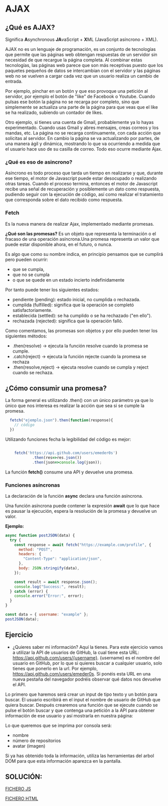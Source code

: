 # AJAX

## ¿Qué es AJAX?

Significa **A**synchronous **JA**vaScript  + **X**ML (JavaScript asíncrono + XML).

AJAX no es un lenguaje de programación, es un conjunto de tecnologías que permite que las páginas web obtengan respuestas de un servidor sin necesidad de que recargue la página completa. Al combinar estas tecnologías, las páginas web parece que son más receptivas puesto que los paquetes pequeños de datos se intercambian con el servidor y las páginas web no se vuelven a cargar cada vez que un usuario realiza un cambio de entrada.

Por ejemplo, pinchar en un botón y que eso provoque una petición al servidor, por ejemplo el botón de "like" de Facebook o Youtube. Cuando pulsas ese botón la página no se recarga por completo, sino que simplemente se actualiza una parte de la página para que veas que el like se ha realizado, subiendo un contador de likes.

Otro ejemplo, si tienes una cuenta de Gmail, probablemente ya lo hayas experimentado. Cuando usas Gmail y abres mensajes, creas correos y los mandas, etc. La página no se recarga continuamente, con cada acción que solicitas al servidor. En cambio la página se va actualizando por partes, de una manera ágil y dinámica, mostrando lo que va ocurriendo a medida que el usuario hace uso de su casilla de correo. Todo eso ocurre mediante Ajax.

### ¿Qué es eso de asincrono?
Asíncrono es todo proceso que tarda un tiempo en realizarse y que, durante ese tiempo, el motor de Javascript puede estar desocupado o realizando otras tareas. Cuando el proceso termina, entonces el motor de Javascript recibe una señal de recuperación y posiblemente un dato como respuesta, pudiendo seguir con la ejecución de código, así como realizar el tratamiento que corresponda sobre el dato recibido como respuesta.

### Fetch
Es la nueva manera de realizar Ajax, implementado mediante promesas.

**¿Qué son las promesas?**
Es un objeto que representa la terminación o el fracaso de una operación asíncrona.Una promesa representa un valor que puede estar disponible ahora, en el futuro, o nunca.

Es algo que como su nombre indica, en principio pensamos que se cumplirá pero pueden ocurrir:
 - que se cumpla,
 - que no se cumpla
 - o que se quede en un estado incierto indefinidamente 

Por tanto puede tener los siguientes estados:
- pendiente (pending): estado inicial, no cumplida o rechazada.
- cumplida (fulfilled): significa que la operación se completó satisfactoriamente.
- establecida (settled): se ha cumplido o se ha rechazado ("en ello").
- rechazada (rejected): significa que la operación falló.

Como comentamos, las promesas son objetos y por ello pueden tener los siguientes métodos:

- .then(resolve) -> ejecuta la función resolve cuando la promesa se cumple.
- .catch(reject) -> ejecuta la función rejecte cuando la promesa se rechaza
- .then(resolve,reject) -> ejecuta resolve cuando se cumpla y reject cuando se rechaza.

## ¿Cómo consumir una promesa? 
La forma general es utilizando .then() con un único parámetro ya que lo único que nos interesa es realizar la acción que sea si se cumple la promesa.

```javascript
  fetch("ejemplo.json").then(function(response){
    // código
  })
```

Utilizando funciones fecha la legibilidad del código es mejor:

```javascript

    fetch('https://api.github.com/users/emeder0s')
            .then(res=>res.json())
            .then(json=>console.log(json));
```

La función **fetch()** consume una API y devuelve una promesa. 

### Funciones asíncronas
La declaración de la función **async** declara una función asíncrona.

Una función asíncrona puede contener la expresión **await** que lo que hace es pausar la ejecución, espera la resolución de la promesa y devuelve un valor.

**Ejemplo:**
```javascript
async function postJSON(data) {
  try {
    const response = await fetch("https://example.com/profile", {
      method: "POST",
      headers: {
        "Content-Type": "application/json",
      },
      body: JSON.stringify(data),
    });

    const result = await response.json();
    console.log("Success:", result);
  } catch (error) {
    console.error("Error:", error);
  }
}

const data = { username: "example" };
postJSON(data);
```

## Ejercicio
- ¿Quieres saber mi información? Aquí la tienes.
Para este ejercicio vamos a utilizar la API de usuarios de GitHub, la cual tiene esta URL: https://api.github.com/users/{username}. {username} es el nombre del usuario en GitHub, por lo que si quieres buscar a cualquier usuario, solo tienes que ponerlo en la url. Por ejemplo, https://api.github.com/users/emeder0s. Si ponéis esta URL en una nueva pestaña del navegador podréis observar qué datos nos devuelve el API.

Lo primero que haremos será crear un input de tipo texto y un botón para buscar. El usuario escribirá en el input el nombre de usuario de GitHub que quiera buscar. Después crearemos una función que se ejecute cuando se pulse el botón buscar y que contenga una petición a la API para obtener información de ese usuario y así mostrarla en nuestra página:

Lo que queremos que se imprima por consola será:

- nombre
- número de repositorios
- avatar (imagen)

Si ya has obtenido toda la información, utiliza las herramientas del arbol DOM para que esta información aparezca en la pantalla.


## SOLUCIÓN:
[FICHERO JS](./sol_ajax/script.js)

[FICHERO HTML](./sol_ajax/index.html)



